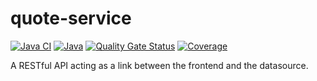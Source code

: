 # quote-service

[![Java CI](https://github.com/zedalite/quote-service/workflows/Java%20CI/badge.svg)](https://github.com/zedalite/quote-service/actions/workflows/build.yml)
[![Java](https://img.shields.io/badge/Java-21-brightgreen)](https://github.com/zedalite/quote-service/actions/workflows/build.yml)
[![Quality Gate Status](https://sonarcloud.io/api/project_badges/measure?project=zedalite_quote-api&metric=alert_status)](https://sonarcloud.io/summary/new_code?id=zedalite_quote-api)
[![Coverage](https://sonarcloud.io/api/project_badges/measure?project=zedalite_quote-api&metric=coverage)](https://sonarcloud.io/summary/new_code?id=zedalite_quote-api)

A RESTful API acting as a link between the frontend and the datasource.
